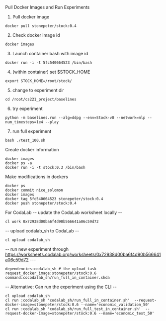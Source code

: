 
Pull Docker Images and Run Experiments
1. Pull docker image
```
docker pull stonepeter/stock:0.4
```
2. Check docker image id
```
docker images
```
3. Launch container bash with image id
```
docker run -i -t 5fc540664523 /bin/bash
```
4. (within container) set $STOCK_HOME
```
export STOCK_HOME=/root/stock/
```
5. change to experiment dir
```
cd /root/cs221_project/baselines
```
6. try experiment
```
python -m baselines.run --alg=ddpg --env=Stock-v0 --network=mlp --num_timesteps=1e4 --play
```
7. run full experiment
```
bash ./test_100.sh
```

Create docker information
```
docker images
docker ps -a
docker run -i -t stock:0.3 /bin/bash
```
Make modifications in dockers
```
docker ps
docker commit nice_solomon
docker images
docker tag 5fc540664523 stonepeter/stock:0.4
docker push stonepeter/stock:0.4
```

For CodaLab
-- update the CodaLab worksheet locally --
```
cl work 0x72938d00ba6f4d90b566641a06c59d72
```
-- upload codalab_sh to CodaLab --
```
cl upload codalab_sh
```
-- run new experiment through https://worksheets.codalab.org/worksheets/0x72938d00ba6f4d90b566641a06c59d72 ---
```
dependencies:codalab_sh # the upload task
request_docker_image:stonepeter/stock:0.6
command:cocodalab_sh/run_full_in_container.shda
```

-- Alternative: Can run the experiment using the CLI --
```
cl upload codalab_sh
cl run :codalab_sh 'codalab_sh/run_full_in_container.sh'  --request-docker-image=stonepeter/stock:0.6 --name='economic_validation_50'
cl run :codalab_sh 'codalab_sh/run_full_test_in_container.sh'  --request-docker-image=stonepeter/stock:0.6 --name='economic_test_50'
```
